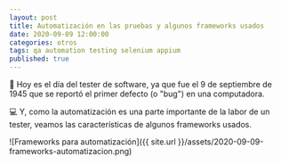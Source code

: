 ```yaml
---
layout: post
title: Automatización en las pruebas y algunos frameworks usados
date: 2020-09-09 12:00:00
categories: otros
tags: qa automation testing selenium appium
published: true
---
```



🐞 Hoy es el día del tester de software, ya que fue el 9 de septiembre de 1945 que se reportó el primer defecto (o "bug") en una computadora.

💻 Y, como la automatización es una parte importante de la labor de un tester, veamos las características de algunos frameworks usados.

![Frameworks para automatización]({{ site.url }}/assets/2020-09-09-frameworks-automatizacion.png)
